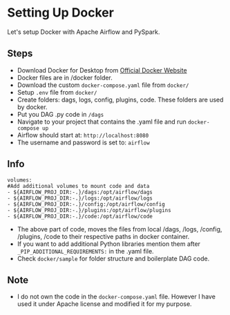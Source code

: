 # Setting Up Docker
Let's setup Docker with Apache Airflow and PySpark.

## Steps
- Download Docker for Desktop from [Official Docker Website](https://www.docker.com/products/docker-desktop/)
- Docker files are in /docker folder.
- Download the custom `docker-compose.yaml` file from `docker/`
- Setup `.env` file from `docker/`
- Create folders: dags, logs, config, plugins, code. These folders are used by docker.
- Put you DAG .py code in `/dags`
- Navigate to your project that contains the .yaml file and run `docker-compose up`
- Airflow should start at: `http://localhost:8080`
- The username and password is set to: `airflow`

## Info
```
volumes:
#Add additional volumes to mount code and data
- ${AIRFLOW_PROJ_DIR:-.}/dags:/opt/airflow/dags
- ${AIRFLOW_PROJ_DIR:-.}/logs:/opt/airflow/logs
- ${AIRFLOW_PROJ_DIR:-.}/config:/opt/airflow/config
- ${AIRFLOW_PROJ_DIR:-.}/plugins:/opt/airflow/plugins
- ${AIRFLOW_PROJ_DIR:-.}/code:/opt/airflow/code
```
- The above part of code, moves the files from local /dags, /logs, /config, /plugins, /code to their respective paths in docker container.
-  If you want to add additional Python libraries mention them after `_PIP_ADDITIONAL_REQUIREMENTS:` in the .yaml file.
- Check `docker/sample` for folder structure and boilerplate DAG code.

## Note
- I do not own the code in the `docker-compose.yaml` file. However I have used it under Apache license and modified it for my purpose.